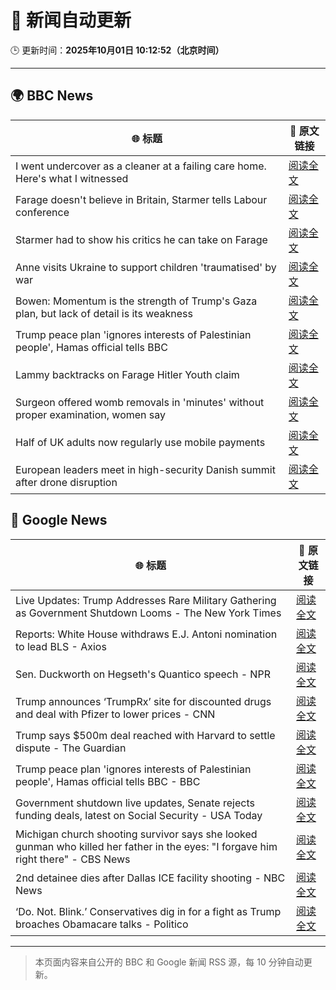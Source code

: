 # 🧠 新闻自动更新

🕒 更新时间：**2025年10月01日 10:12:52（北京时间）**

---

## 🌍 BBC News

| 🌐 标题 | 🔗 原文链接 |
|--------|-------------|
| I went undercover as a cleaner at a failing care home. Here's what I witnessed | [阅读全文](https://www.bbc.com/news/articles/c4g78yj2v2go?at_medium=RSS&at_campaign=rss) |
| Farage doesn't believe in Britain, Starmer tells Labour conference | [阅读全文](https://www.bbc.com/news/articles/c749vy43l74o?at_medium=RSS&at_campaign=rss) |
| Starmer had to show his critics he can take on Farage | [阅读全文](https://www.bbc.com/news/articles/cpw1jwdlz7lo?at_medium=RSS&at_campaign=rss) |
| Anne visits Ukraine to support children 'traumatised' by war | [阅读全文](https://www.bbc.com/news/articles/cgrqlrjgd51o?at_medium=RSS&at_campaign=rss) |
| Bowen: Momentum is the strength of Trump's Gaza plan, but lack of detail is its weakness | [阅读全文](https://www.bbc.com/news/articles/cn829deeje3o?at_medium=RSS&at_campaign=rss) |
| Trump peace plan 'ignores interests of Palestinian people', Hamas official tells BBC | [阅读全文](https://www.bbc.com/news/articles/cx2j97jldkmo?at_medium=RSS&at_campaign=rss) |
| Lammy backtracks on Farage Hitler Youth claim | [阅读全文](https://www.bbc.com/news/articles/cn95q9j0yyro?at_medium=RSS&at_campaign=rss) |
| Surgeon offered womb removals in 'minutes' without proper examination, women say | [阅读全文](https://www.bbc.com/news/articles/ckgqr7nnzw1o?at_medium=RSS&at_campaign=rss) |
| Half of UK adults now regularly use mobile payments | [阅读全文](https://www.bbc.com/news/articles/c2ejvld0ypyo?at_medium=RSS&at_campaign=rss) |
| European leaders meet in high-security Danish summit after drone disruption | [阅读全文](https://www.bbc.com/news/articles/cp8jdene16ro?at_medium=RSS&at_campaign=rss) |

## 📰 Google News

| 🌐 标题 | 🔗 原文链接 |
|--------|-------------|
| Live Updates: Trump Addresses Rare Military Gathering as Government Shutdown Looms - The New York Times | [阅读全文](https://news.google.com/rss/articles/CBMiggFBVV95cUxOeFEwdlBLRXAtVWpkTDRhVnZva294VEFBelZxLV9WMmlTSXZFcTVNbzZEZVNBZUVpeW51a1BoTHpKZ2NmSGhpeWVOcjBnbGJtUlgxZnZTRGpGbks4bFNyNDVNOWRhalMtclVlZ1QzNzgzRGFleVRMN2pVWVZnQlVwVHhB?oc=5) |
| Reports: White House withdraws E.J. Antoni nomination to lead BLS - Axios | [阅读全文](https://news.google.com/rss/articles/CBMilwFBVV95cUxOTVRLLUpPWDdXRUZvc2V1RmF3czlrbV82SjJTb1FkQ2tTWmxsX3dUSkw1UmVWcjg5SjF3R2VFZW9JQzQ3Y1plSWtldlVUOG4zVWhmdjhmMGFxbWwwdms3cmNZQVJCblhTM1VHM2hMYVBjVXRVOXRHbGY3M0cxQklqSjB5Sl9FMjhDd0VxQ1pWcmFhdW5yX2Fr?oc=5) |
| Sen. Duckworth on Hegseth's Quantico speech - NPR | [阅读全文](https://news.google.com/rss/articles/CBMijwFBVV95cUxOTFpTeFJiUjZibU92UmQxaVNDa2tndFVtRGo4OFlkeVpTcTB1QloxWmZ2b1lwYW1lN0pERnZMenp3a1JqNjhGTmlXNW5lRE9lMU95dHp1M0pkNGlZUnE5am96V254Ymx0am1pM2kzVUFxX1pZLXQ0ZDZWZTRGNF9KRGtwVF9vRldVQWhDSFAxSQ?oc=5) |
| Trump announces ‘TrumpRx’ site for discounted drugs and deal with Pfizer to lower prices - CNN | [阅读全文](https://news.google.com/rss/articles/CBMickFVX3lxTFBHdmZZN25DQkptdXpzNE92Q0s4dzlOTVAzNmlkUEZ5d2JGWWdsTDhmcktsUVVMcTRrQklEV015Szg5eDEzZndTbFJRRDMyUzNNVFZnenEzUC1LUEVxRWx5UnFpMWItSWhtUnkyX3dyOGNUUQ?oc=5) |
| Trump says $500m deal reached with Harvard to settle dispute - The Guardian | [阅读全文](https://news.google.com/rss/articles/CBMifkFVX3lxTE9ybUQzbU5PTmZ6czhveUhkbUh2V25JR0hPdDV0Q29sTEQyY0prSjJHLWJ4U1Z4VmItWFY3Q2xTdW9KSWR1bVhBbVRUN1ZoVWUtS29JVzBTbmxIcHlRY2xURl9fTFIxbVdZQ1pLLVZlS0tNWHdmWWJMYVBuWUlsdw?oc=5) |
| Trump peace plan 'ignores interests of Palestinian people', Hamas official tells BBC - BBC | [阅读全文](https://news.google.com/rss/articles/CBMiWkFVX3lxTE9Fc2dMblpqOTdiVDRpVmQ3S241aUNuVmk3UEN2LWFQQkdwcGtrM3ZzR3ZFVm5MZUUzdGROLU8zVDc4aUhLR0h5bWRpTWJLUldaV3pBVG1jbWpuZ9IBX0FVX3lxTE1kdVhPLUJzdEVUSGZFemFXSmJZVDVqTVRpaVo5aWFGTHhndjN0eW9iS1JrTU1nR2U2cTU3TWNwZ1U1Uk9kUnJvT1U2a2l0YXU3dDV0Sm4wb1Y1bXVxOVRF?oc=5) |
| Government shutdown live updates, Senate rejects funding deals, latest on Social Security - USA Today | [阅读全文](https://news.google.com/rss/articles/CBMiuAFBVV95cUxNZGhNdHpqTm1uX01rVUNCcWZYTlgzTHZEdkstbHFDM045R0VVVXpldXpoS2dOX3UtMWFvdi1qVzlqZGZaeGpvRXRYUlBMTUJ1Tk9hbzFOaWl5cUxPUFk2VzI0RFRUQVlFVm5DVmhEMXh0OFBxTjRnUy04M21LOEtFY3gyY1I1QU10a0xRQ3c3aUM4bXo5ZnlQZk1feEVudEVCaE5PV05HY0s1THNJWGYtOTd2WFpHRUhu?oc=5) |
| Michigan church shooting survivor says she looked gunman who killed her father in the eyes: "I forgave him right there" - CBS News | [阅读全文](https://news.google.com/rss/articles/CBMiekFVX3lxTFBWVk1UWVpjcVMxMDk0bUJrcG5ZSW0wVWVOSExWYjVFVzREX0VqUnpUd3J3dDBrb29fV3lFRVpMRTVuQVJQNFBSNFRuTkhTMEFFMEVWSUxyT0lrNVU3b1N0R001SE1oZXBrME93Y3ZLTGRHdkxOTTVaWlNR0gF_QVVfeXFMTWpoNm5BUTdNZEdQT21tZjJqMGxLeVFUNUVoMVU4SlBSMWw0TlFIR3hBamJNQnY0aTJVNGlEZUNsMXl6WFI1cVVHaFNzMmZKR0VNcVlDbFg0anRPejdxM29MMjVQc2duT2Q5cGtUa3lZUHZaMnYzcHZrTjI4UEtXYw?oc=5) |
| 2nd detainee dies after Dallas ICE facility shooting - NBC News | [阅读全文](https://news.google.com/rss/articles/CBMimgFBVV95cUxOWHgybVE3WkpXTUEyRWFkVkdOYmFfMEJsWHZnTnhiT2pteFhxenNWQ3F1VC1zLWdKNUoyN3p3Qm1sX3B6Q19kMW9Sa0lvalY4N0NjTkVJZjRBT05HaTloNllzZUpNcUxBWVJiSjNZblVHX05PZkRFRWFFZDRnNE1mSlJVZmZDazl4d0lPVDFVMHRXZnE0Nld6Tnh30gFWQVVfeXFMTmx0TzNnUTA0Mmc1NDFxdlJvUVNlMzRDTFN0YmNwaElLZnZMdUZ5ZEdTRnlBMUNyQWEzOVhWaXp5UndwaExCb3gxYXZkQnM3N1ROUDNGV1E?oc=5) |
| ‘Do. Not. Blink.’ Conservatives dig in for a fight as Trump broaches Obamacare talks - Politico | [阅读全文](https://news.google.com/rss/articles/CBMikgFBVV95cUxOUHRyRWM2dEFTTVY1Nk9qQ2xJWVZ0ZnlLRGhwb2ZCVTlRcXNLQTlSYS1uMDRzYjQ3NTNfa0JsQlpqX3d4NjJnSUpTRWlxeENzVlhVTnFaeXpLWlNJekM2RkdMWGFNM2RmOV8xOEJOZ0lTOVpyUDVDRnN2eGF5RUltX09rdDFFdmNiU0ZCSlVORDRIQQ?oc=5) |

---
> 本页面内容来自公开的 BBC 和 Google 新闻 RSS 源，每 10 分钟自动更新。
